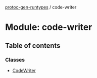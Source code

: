 [protoc-gen-runtypes](../README.md) / code-writer

# Module: code-writer

## Table of contents

### Classes

- [CodeWriter](../classes/code_writer.codewriter.md)
